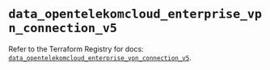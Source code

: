 # `data_opentelekomcloud_enterprise_vpn_connection_v5`

Refer to the Terraform Registry for docs: [`data_opentelekomcloud_enterprise_vpn_connection_v5`](https://registry.terraform.io/providers/opentelekomcloud/opentelekomcloud/1.36.49/docs/data-sources/enterprise_vpn_connection_v5).
